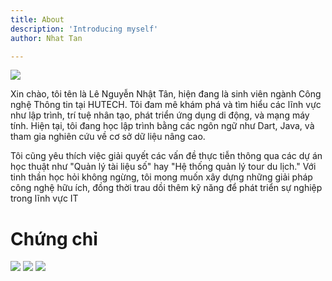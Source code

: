 ```yaml
---
title: About
description: 'Introducing myself'
author: Nhat Tan

---
```


![](/img/anhdaidien.jpg)


Xin chào, tôi tên là Lê Nguyễn Nhật Tân, hiện đang là sinh viên ngành Công nghệ Thông tin tại HUTECH. Tôi đam mê khám phá và tìm hiểu các lĩnh vực như lập trình, trí tuệ nhân tạo, phát triển ứng dụng di động, và mạng máy tính. Hiện tại, tôi đang học lập trình bằng các ngôn ngữ như Dart, Java, và tham gia nghiên cứu về cơ sở dữ liệu nâng cao.

Tôi cũng yêu thích việc giải quyết các vấn đề thực tiễn thông qua các dự án học thuật như "Quản lý tài liệu số" hay "Hệ thống quản lý tour du lịch." Với tinh thần học hỏi không ngừng, tôi mong muốn xây dựng những giải pháp công nghệ hữu ích, đồng thời trau dồi thêm kỹ năng để phát triển sự nghiệp trong lĩnh vực IT

# Chứng chỉ
![](/img/cc1.png)
![](/img/cc2.png)
![](/img/cc3.png)
